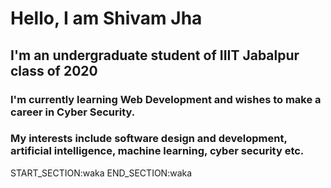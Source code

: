 # **Hello, I am Shivam Jha**
## I'm an undergraduate student of IIIT Jabalpur class of 2020

### I'm currently learning Web Development and wishes to make a career in Cyber Security.
### My interests include software design and development, artificial intelligence, machine learning, cyber security etc.

START_SECTION:waka
END_SECTION:waka

<!---
ShivamJhaa/ShivamJhaa is a ✨ special ✨ repository because its `README.md` (this file) appears on your GitHub profile.
You can click the Preview link to take a look at your changes.
--->
